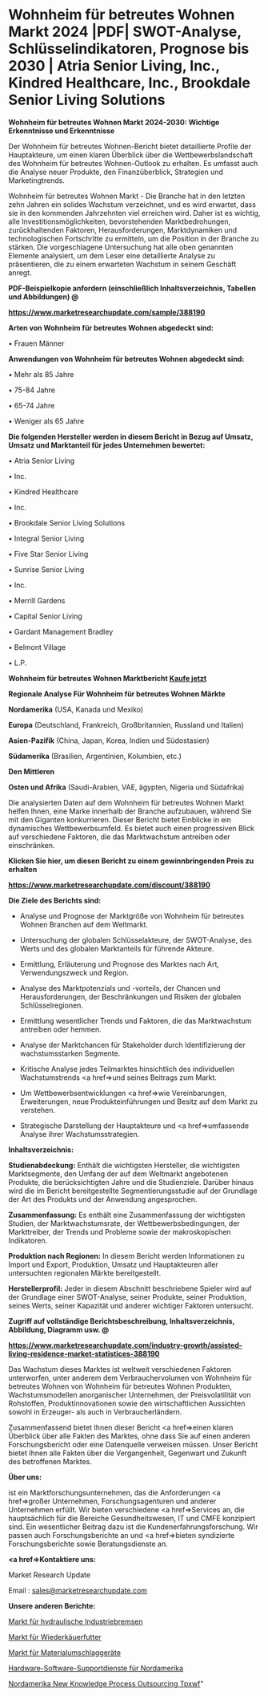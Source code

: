 # Wohnheim für betreutes Wohnen Markt 2024 |PDF| SWOT-Analyse, Schlüsselindikatoren, Prognose bis 2030 | Atria Senior Living, Inc., Kindred Healthcare, Inc., Brookdale Senior Living Solutions

<strong>Wohnheim für betreutes Wohnen Markt 2024-2030: Wichtige Erkenntnisse und Erkenntnisse</strong>

Der Wohnheim für betreutes Wohnen-Bericht bietet detaillierte Profile der Hauptakteure, um einen klaren Überblick über die Wettbewerbslandschaft des Wohnheim für betreutes Wohnen-Outlook zu erhalten. Es umfasst auch die Analyse neuer Produkte, den Finanzüberblick, Strategien und Marketingtrends.

Wohnheim für betreutes Wohnen Markt - Die Branche hat in den letzten zehn Jahren ein solides Wachstum verzeichnet, und es wird erwartet, dass sie in den kommenden Jahrzehnten viel erreichen wird. Daher ist es wichtig, alle Investitionsmöglichkeiten, bevorstehenden Marktbedrohungen, zurückhaltenden Faktoren, Herausforderungen, Marktdynamiken und technologischen Fortschritte zu ermitteln, um die Position in der Branche zu stärken. Die vorgeschlagene Untersuchung hat alle oben genannten Elemente analysiert, um dem Leser eine detaillierte Analyse zu präsentieren, die zu einem erwarteten Wachstum in seinem Geschäft anregt.



<strong><b>PDF-Beispielkopie anfordern (einschließlich Inhaltsverzeichnis, Tabellen und Abbildungen) @ </b></strong>

<strong><a href=https://www.marketresearchupdate.com/sample/388190>

<strong>https://www.marketresearchupdate.com/sample/388190</u></a></strong></strong>



<strong>Arten von Wohnheim für betreutes Wohnen abgedeckt sind:</strong>

• Frauen Männer



<strong>Anwendungen von Wohnheim für betreutes Wohnen abgedeckt sind:</strong>

• Mehr als 85 Jahre

• 75-84 Jahre

• 65-74 Jahre

• Weniger als 65 Jahre



<strong>Die folgenden Hersteller werden in diesem Bericht in Bezug auf Umsatz, Umsatz und Marktanteil für jedes Unternehmen bewertet:</strong>

• Atria Senior Living

• Inc.

• Kindred Healthcare

• Inc.

• Brookdale Senior Living Solutions

• Integral Senior Living

• Five Star Senior Living

• Sunrise Senior Living

• Inc.

• Merrill Gardens

• Capital Senior Living

• Gardant Management Bradley

• Belmont Village

• L.P.



<strong>Wohnheim für betreutes Wohnen Marktbericht <a href=https://www.marketresearchupdate.com/buynow/388190>Kaufe jetzt</a></strong>



<strong>Regionale Analyse Für Wohnheim für betreutes Wohnen Märkte</strong>



<strong>Nordamerika</strong> (USA, Kanada und Mexiko)



<strong>Europa</strong> (Deutschland, Frankreich, Großbritannien, Russland und Italien)



<strong>Asien-Pazifik</strong> (China, Japan, Korea, Indien und Südostasien)



<strong>Südamerika</strong> (Brasilien, Argentinien, Kolumbien, etc.)



<strong>Den Mittleren</strong> 

<strong>Osten und Afrika</strong> (Saudi-Arabien, VAE, ägypten, Nigeria und Südafrika)

Die analysierten Daten auf dem Wohnheim für betreutes Wohnen Markt helfen Ihnen, eine Marke innerhalb der Branche aufzubauen, während Sie mit den Giganten konkurrieren. Dieser Bericht bietet Einblicke in ein dynamisches Wettbewerbsumfeld. Es bietet auch einen progressiven Blick auf verschiedene Faktoren, die das Marktwachstum antreiben oder einschränken.



<strong>Klicken Sie hier, um diesen Bericht zu einem gewinnbringenden Preis zu erhalten
</strong>

<strong><a href=https://www.marketresearchupdate.com/discount/388190>https://www.marketresearchupdate.com/discount/388190</b></u></strong></a>



<strong>Die Ziele des Berichts sind:</strong>

- Analyse und Prognose der Marktgröße von Wohnheim für betreutes Wohnen Branchen auf dem Weltmarkt.

- Untersuchung der globalen Schlüsselakteure, der SWOT-Analyse, des Werts und des globalen Marktanteils für führende Akteure.

- Ermittlung, Erläuterung und Prognose des Marktes nach Art, Verwendungszweck und Region.

- Analyse des Marktpotenzials und -vorteils, der Chancen und Herausforderungen, der Beschränkungen und Risiken der globalen Schlüsselregionen.

- Ermittlung wesentlicher Trends und Faktoren, die das Marktwachstum antreiben oder hemmen.

- Analyse der Marktchancen für Stakeholder durch Identifizierung der wachstumsstarken Segmente.

- Kritische Analyse jedes Teilmarktes hinsichtlich des individuellen Wachstumstrends <a href=>und</a> seines Beitrags zum Markt.

- Um Wettbewerbsentwicklungen <a href=>wie</a> Vereinbarungen, Erweiterungen, neue Produkteinführungen und Besitz auf dem Markt zu verstehen.

- Strategische Darstellung der Hauptakteure und <a href=>umfas</a>sende Analyse ihrer Wachstumsstrategien.



<strong>Inhaltsverzeichnis:</strong>



<strong>Studienabdeckung:</strong> Enthält die wichtigsten Hersteller, die wichtigsten Marktsegmente, den Umfang der auf dem Weltmarkt angebotenen Produkte, die berücksichtigten Jahre und die Studienziele. Darüber hinaus wird die im Bericht bereitgestellte Segmentierungsstudie auf der Grundlage der Art des Produkts und der Anwendung angesprochen.



<strong>Zusammenfassung:</strong> Es enthält eine Zusammenfassung der wichtigsten Studien, der Marktwachstumsrate, der Wettbewerbsbedingungen, der Markttreiber, der Trends und Probleme sowie der makroskopischen Indikatoren.



<strong>Produktion nach Regionen:</strong> In diesem Bericht werden Informationen zu Import und Export, Produktion, Umsatz und Hauptakteuren aller untersuchten regionalen Märkte bereitgestellt.



<strong>Herstellerprofil:</strong> Jeder in diesem Abschnitt beschriebene Spieler wird auf der Grundlage einer SWOT-Analyse, seiner Produkte, seiner Produktion, seines Werts, seiner Kapazität und anderer wichtiger Faktoren untersucht.



<strong><b>Zugriff auf vollständige Berichtsbeschreibung, Inhaltsverzeichnis, Abbildung, Diagramm usw. @ </b></strong>

<strong><a href=https://www.marketresearchupdate.com/industry-growth/assisted-living-residence-market-statistices-388190>https://www.marketresearchupdate.com/industry-growth/assisted-living-residence-market-statistices-388190</a></strong>

Das Wachstum dieses Marktes ist weltweit verschiedenen Faktoren unterworfen, unter anderem dem Verbrauchervolumen von Wohnheim für betreutes Wohnen von Wohnheim für betreutes Wohnen Produkten, Wachstumsmodellen anorganischer Unternehmen, der Preisvolatilität von Rohstoffen, Produktinnovationen sowie den wirtschaftlichen Aussichten sowohl in Erzeuger- als auch in Verbraucherländern.

Zusammenfassend bietet Ihnen dieser Bericht <a href=>einen</a> klaren Überblick über alle Fakten des Marktes, ohne dass Sie auf einen anderen Forschungsbericht oder eine Datenquelle verweisen müssen. Unser Bericht bietet Ihnen alle Fakten über die Vergangenheit, Gegenwart und Zukunft des betroffenen Marktes.



<strong>Über uns:</strong>

 ist ein Marktforschungsunternehmen, das die Anforderungen <a href=>großer</a> Unternehmen, Forschungsagenturen und anderer Unternehmen erfüllt. Wir bieten verschiedene <a href=>Services</a> an, die hauptsächlich für die Bereiche Gesundheitswesen, IT und CMFE konzipiert sind. Ein wesentlicher Beitrag dazu ist die Kundenerfahrungsforschung. Wir passen auch Forschungsberichte an und <a href=>bieten</a> syndizierte Forschungsberichte sowie Beratungsdienste an.



<strong><a href=>Kontaktiere uns:</a></strong>

Market Research Update

Email : sales@marketresearchupdate.com



<strong>Unsere anderen Berichte:</strong>

<a href=https://www.linkedin.com/pulse/hydraulic-industrial-brake-market-2023-trends-new-research>Markt für hydraulische Industriebremsen</a>

<a href=https://www.linkedin.com/pulse/ruminant-feeds-market-size-share-outlook-growth-prospects>Markt für Wiederkäuerfutter</a>

<a href=https://www.linkedin.com/pulse/material-handlers-market-outlooks-2023-size-shares>Markt für Materialumschlaggeräte</a>

<a href=https://www.linkedin.com/pulse/north-america-hardware-software-support-services>Hardware-Software-Supportdienste für Nordamerika</a>

<a href=https://www.linkedin.com/pulse/north-america-new-knowledge-process-outsourcing-tpxwf/>Nordamerika New Knowledge Process Outsourcing Tpxwf</a>"
